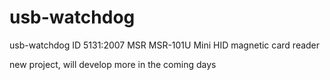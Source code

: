 # usb-watchdog
usb-watchdog 
ID 5131:2007 MSR MSR-101U Mini HID magnetic card reader

new project, will develop more in the coming days
